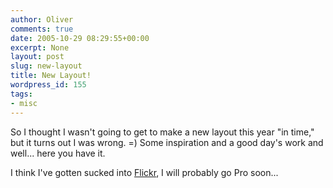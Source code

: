 ```yaml
---
author: Oliver
comments: true
date: 2005-10-29 08:29:55+00:00
excerpt: None
layout: post
slug: new-layout
title: New Layout!
wordpress_id: 155
tags:
- misc
---
```


So I thought I wasn't going to get to make a new layout this year "in time," but it turns out I was wrong. =)  Some inspiration and a good day's work and well... here you have it.

I think I've gotten sucked into <a href="http://www.flickr.com">Flickr</a>, I will probably go Pro soon...